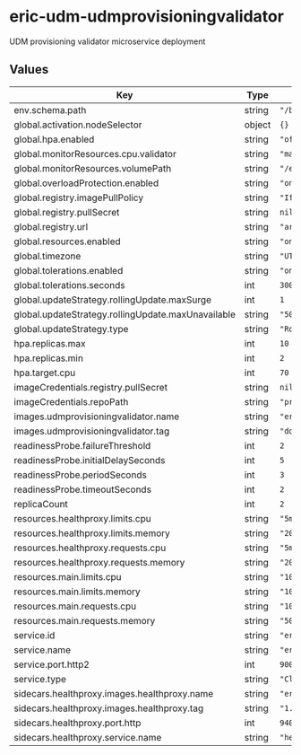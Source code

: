 # eric-udm-udmprovisioningvalidator

UDM provisioning validator microservice deployment

## Values

| Key | Type | Default | Description |
|-----|------|---------|-------------|
| env.schema.path | string | `"/bin/UDMProvisioningValidation.yaml"` |  |
| global.activation.nodeSelector | object | `{}` |  |
| global.hpa.enabled | string | `"off"` |  |
| global.monitorResources.cpu.validator | string | `"main_cpu_request"` |  |
| global.monitorResources.volumePath | string | `"/etc/podinfo"` |  |
| global.overloadProtection.enabled | string | `"on"` |  |
| global.registry.imagePullPolicy | string | `"IfNotPresent"` |  |
| global.registry.pullSecret | string | `nil` |  |
| global.registry.url | string | `"armdocker.rnd.ericsson.se"` |  |
| global.resources.enabled | string | `"on"` |  |
| global.timezone | string | `"UTC"` |  |
| global.tolerations.enabled | string | `"on"` |  |
| global.tolerations.seconds | int | `300` |  |
| global.updateStrategy.rollingUpdate.maxSurge | int | `1` |  |
| global.updateStrategy.rollingUpdate.maxUnavailable | string | `"50%"` |  |
| global.updateStrategy.type | string | `"RollingUpdate"` |  |
| hpa.replicas.max | int | `10` |  |
| hpa.replicas.min | int | `2` |  |
| hpa.target.cpu | int | `70` |  |
| imageCredentials.registry.pullSecret | string | `nil` |  |
| imageCredentials.repoPath | string | `"proj_hss/5g/docker_images"` |  |
| images.udmprovisioningvalidator.name | string | `"eric-ccdmeda-udmprovisioningvalidator"` |  |
| images.udmprovisioningvalidator.tag | string | `"do_not_change_to_be_updated_by_pipeline"` |  |
| readinessProbe.failureThreshold | int | `2` |  |
| readinessProbe.initialDelaySeconds | int | `5` |  |
| readinessProbe.periodSeconds | int | `3` |  |
| readinessProbe.timeoutSeconds | int | `2` |  |
| replicaCount | int | `2` |  |
| resources.healthproxy.limits.cpu | string | `"5m"` |  |
| resources.healthproxy.limits.memory | string | `"20Mi"` |  |
| resources.healthproxy.requests.cpu | string | `"5m"` |  |
| resources.healthproxy.requests.memory | string | `"20Mi"` |  |
| resources.main.limits.cpu | string | `"1000m"` |  |
| resources.main.limits.memory | string | `"100Mi"` |  |
| resources.main.requests.cpu | string | `"1000m"` |  |
| resources.main.requests.memory | string | `"50Mi"` |  |
| service.id | string | `"eric-udm-validation"` |  |
| service.name | string | `"eric-udm-udmprovisioningvalidator"` |  |
| service.port.http2 | int | `9002` |  |
| service.type | string | `"ClusterIP"` |  |
| sidecars.healthproxy.images.healthproxy.name | string | `"eric-udm-healthproxy"` |  |
| sidecars.healthproxy.images.healthproxy.tag | string | `"1.12.1"` |  |
| sidecars.healthproxy.port.http | int | `9400` |  |
| sidecars.healthproxy.service.name | string | `"healthproxy"` |  |
